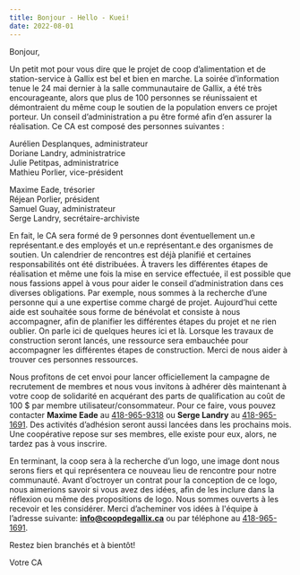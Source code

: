 ```yaml
---
title: Bonjour - Hello - Kuei!
date: 2022-08-01
---
```


Bonjour,

Un petit mot pour vous dire que le projet de coop d’alimentation et de
station-service à Gallix est bel et bien en marche. La soirée d’information
tenue le 24 mai dernier à la salle communautaire de Gallix, a été très
encourageante, alors que plus de 100 personnes se réunissaient et démontraient
du même coup le soutien de la population envers ce projet porteur. Un conseil
d’administration a pu être formé afin d’en assurer la réalisation. Ce CA est
composé des personnes suivantes :

<div class="row">
<div class="col-6">
<p>
Aurélien Desplanques, administrateur<br>
Doriane Landry, administratrice<br>   
Julie Petitpas, administratrice<br>
Mathieu Porlier, vice-président<br>
</p>
</div>
<div class="col-6">
<p>
Maxime Eade, trésorier<br>
Réjean Porlier, président<br>
Samuel Guay, administrateur <br>
Serge Landry, secrétaire-archiviste<br>
</p>
</div>
</div>

En fait, le CA sera formé de 9 personnes dont éventuellement un.e représentant.e
des employés et un.e représentant.e des organismes de soutien. Un calendrier de
rencontres est déjà planifié et certaines responsabilités ont été distribuées. À
travers les différentes étapes de réalisation et même une fois la mise en
service effectuée, il est possible que nous fassions appel à vous pour aider le
conseil d’administration dans ces diverses obligations. Par exemple, nous sommes
à la recherche d’une personne qui a une expertise comme chargé de projet.
Aujourd’hui cette aide est souhaitée sous forme de bénévolat et consiste à nous
accompagner, afin de planifier les différentes étapes du projet et ne rien
oublier. On parle ici de quelques heures ici et là. Lorsque les travaux de
construction seront lancés, une ressource sera embauchée pour accompagner les
différentes étapes de construction. Merci de nous aider à trouver ces personnes
ressources.

Nous profitons de cet envoi pour lancer officiellement la campagne de
recrutement de membres et nous vous invitons à adhérer dès maintenant à votre
coop de solidarité en acquérant des parts de qualification au coût de 100 $ par
membre utilisateur/consommateur. Pour ce faire, vous pouvez contacter **Maxime
Eade** au [418-965-9318](tel:4189659318) ou **Serge Landry** au [418-965-1691](tel:4189651691). Des activités d’adhésion
seront aussi lancées dans les prochains mois. Une coopérative repose sur ses
membres, elle existe pour eux, alors, ne tardez pas à vous inscrire.

En terminant, la coop sera à la recherche d’un logo, une image dont nous serons
fiers et qui représentera ce nouveau lieu de rencontre pour notre communauté.
Avant d’octroyer un contrat pour la conception de ce logo, nous aimerions savoir
si vous avez des idées, afin de les inclure dans la réflexion ou même des
propositions de logo. Nous sommes ouverts à les recevoir et les considérer.
Merci d’acheminer vos idées à l'équipe à l’adresse suivante:
**info@coopdegallix.ca** ou par téléphone au [418-965-1691](tel:4189651691).

Restez bien branchés et à bientôt!

Votre CA

